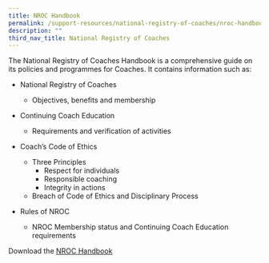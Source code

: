 ```yaml
---
title: NROC Handbook
permalink: /support-resources/national-registry-of-coaches/nroc-handbook/
description: ""
third_nav_title: National Registry of Coaches
---
```

The National Registry of Coaches Handbook is a comprehensive guide on its policies and programmes for Coaches. It contains information such as:

*   National Registry of Coaches
    *   Objectives, benefits and membership
*   Continuing Coach Education 
    *   Requirements and verification of activities
*   Coach’s Code of Ethics
    *   Three Principles 
        *   Respect for individuals
        *   Responsible coaching
        *   Integrity in actions
    *   Breach of Code of Ethics and Disciplinary Process
*   Rules of NROC
    
    *   NROC Membership status and Continuing Coach Education requirements
    
Download the [NROC Handbook](/files/Support/National%20Registry%20of%20Coaches/nroc%20handbook%2020230505.pdf)